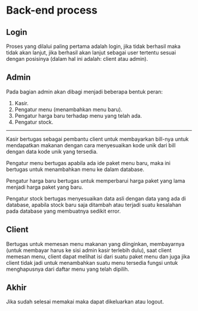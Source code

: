 # Back-end process

## Login
Proses yang dilalui paling pertama adalah login, jika tidak berhasil maka tidak akan lanjut, jika berhasil akan lanjut sebagai user
tertentu sesuai dengan posisinya (dalam hal ini adalah: client atau admin).

## Admin
Pada bagian admin akan dibagi menjadi beberapa bentuk peran:
 1. Kasir.
 1. Pengatur menu (menambahkan menu baru).
 1. Pengatur harga baru terhadap menu yang telah ada.
 1. Pengatur stock.
---
Kasir bertugas sebagai pembantu client untuk membayarkan bill-nya untuk mendapatkan makanan dengan cara menyesuaikan kode unik dari
bill dengan data kode unik yang tersedia.

Pengatur menu bertugas apabila ada ide paket menu baru, maka ini bertugas untuk menambahkan menu ke dalam database.

Pengatur harga baru bertugas untuk memperbarui harga paket yang lama menjadi harga paket yang baru.

Pengatur stock bertugas menyesuaikan data asli dengan data yang ada di database, apabila stock baru saja ditambah atau terjadi suatu
kesalahan pada database yang membuatnya sedikit error.

## Client
Bertugas untuk memesan menu makanan yang diinginkan, membayarnya (untuk membayar harus ke sisi admin kasir terlebih dulu), saat
client memesan menu, client dapat melihat isi dari suatu paket menu dan juga jika client tidak jadi untuk menambahkan suatu menu
tersedia fungsi untuk menghapusnya dari daftar menu yang telah dipilih.

## Akhir
Jika sudah selesai memakai maka dapat dikeluarkan atau logout.
